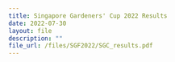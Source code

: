 ```yaml
---
title: Singapore Gardeners' Cup 2022 Results
date: 2022-07-30
layout: file
description: ""
file_url: /files/SGF2022/SGC_results.pdf
---
```

